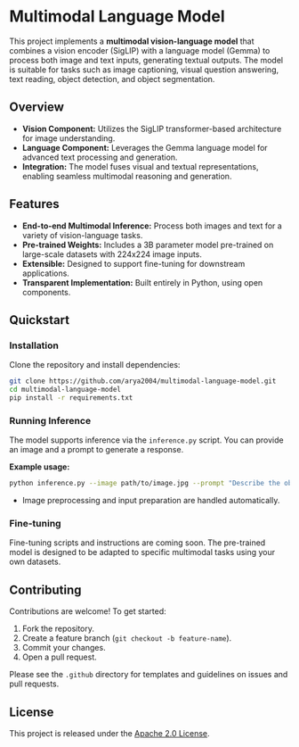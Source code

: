 
# Multimodal Language Model

This project implements a **multimodal vision-language model** that combines a vision encoder (SigLIP) with a language model (Gemma) to process both image and text inputs, generating textual outputs. The model is suitable for tasks such as image captioning, visual question answering, text reading, object detection, and object segmentation.

## Overview

* **Vision Component:** Utilizes the SigLIP transformer-based architecture for image understanding.
* **Language Component:** Leverages the Gemma language model for advanced text processing and generation.
* **Integration:** The model fuses visual and textual representations, enabling seamless multimodal reasoning and generation.

## Features

* **End-to-end Multimodal Inference:** Process both images and text for a variety of vision-language tasks.
* **Pre-trained Weights:** Includes a 3B parameter model pre-trained on large-scale datasets with 224x224 image inputs.
* **Extensible:** Designed to support fine-tuning for downstream applications.
* **Transparent Implementation:** Built entirely in Python, using open components.

## Quickstart

### Installation

Clone the repository and install dependencies:

```bash
git clone https://github.com/arya2004/multimodal-language-model.git
cd multimodal-language-model
pip install -r requirements.txt
```

### Running Inference

The model supports inference via the `inference.py` script. You can provide an image and a prompt to generate a response.

**Example usage:**

```bash
python inference.py --image path/to/image.jpg --prompt "Describe the objects in this image."
```

* Image preprocessing and input preparation are handled automatically.

### Fine-tuning

Fine-tuning scripts and instructions are coming soon. The pre-trained model is designed to be adapted to specific multimodal tasks using your own datasets.



## Contributing

Contributions are welcome! To get started:

1. Fork the repository.
2. Create a feature branch (`git checkout -b feature-name`).
3. Commit your changes.
4. Open a pull request.

Please see the `.github` directory for templates and guidelines on issues and pull requests.

## License

This project is released under the [Apache 2.0 License](LICENSE).

